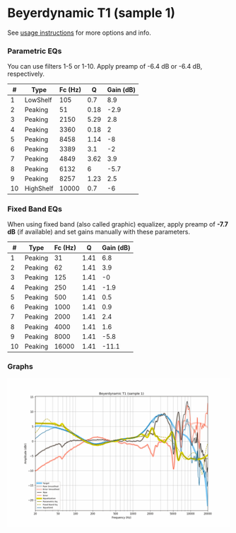 # Beyerdynamic T1 (sample 1)
See [usage instructions](https://github.com/jaakkopasanen/AutoEq#usage) for more options and info.

### Parametric EQs
You can use filters 1-5 or 1-10. Apply preamp of -6.4 dB or -6.4 dB, respectively.

|   # | Type      |   Fc (Hz) |    Q |   Gain (dB) |
|-----|-----------|-----------|------|-------------|
|   1 | LowShelf  |       105 | 0.7  |         8.9 |
|   2 | Peaking   |        51 | 0.18 |        -2.9 |
|   3 | Peaking   |      2150 | 5.29 |         2.8 |
|   4 | Peaking   |      3360 | 0.18 |         2   |
|   5 | Peaking   |      8458 | 1.14 |        -8   |
|   6 | Peaking   |      3389 | 3.1  |        -2   |
|   7 | Peaking   |      4849 | 3.62 |         3.9 |
|   8 | Peaking   |      6132 | 6    |        -5.7 |
|   9 | Peaking   |      8257 | 1.23 |         2.5 |
|  10 | HighShelf |     10000 | 0.7  |        -6   |

### Fixed Band EQs
When using fixed band (also called graphic) equalizer, apply preamp of **-7.7 dB** (if available) and set gains manually with these parameters.

|   # | Type    |   Fc (Hz) |    Q |   Gain (dB) |
|-----|---------|-----------|------|-------------|
|   1 | Peaking |        31 | 1.41 |         6.8 |
|   2 | Peaking |        62 | 1.41 |         3.9 |
|   3 | Peaking |       125 | 1.41 |        -0   |
|   4 | Peaking |       250 | 1.41 |        -1.9 |
|   5 | Peaking |       500 | 1.41 |         0.5 |
|   6 | Peaking |      1000 | 1.41 |         0.9 |
|   7 | Peaking |      2000 | 1.41 |         2.4 |
|   8 | Peaking |      4000 | 1.41 |         1.6 |
|   9 | Peaking |      8000 | 1.41 |        -5.8 |
|  10 | Peaking |     16000 | 1.41 |       -11.1 |

### Graphs
![](./Beyerdynamic%20T1%20(sample%201).png)
